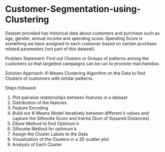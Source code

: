 # Customer-Segmentation-using-Clustering

Dataset provided has historical data about customers and purchase such as age, gender, annual income and spending score. Spending Score is something we have assigned to each customer based on certain purchase related parameters (not part of this dataset).

Problem Statement: Find out Clusters or Groups of patterns among the customers so that targetted campaigns can be run to promote marchandise.

Solution Approach: K-Means Clustering Algorithm on the Data to find Clusters of customers with similar patterns.

Steps followed:

1. Plot pairwise relationships between features in a dataset
2. Distribution of the features
3. Feature Encoding
4. Build our K-Means Model iteratively between different k values and capture the Silhoutte Score and Inertia (Sum of Squared Distances)
5. Elbow Method to find Optimum k
6. Silhoutte Method for optimum k
7. Assign the Cluster Labels to the Data
8. Visualization of the Clusters in a 3D scatter plot
9. Analysis of Each Cluster
